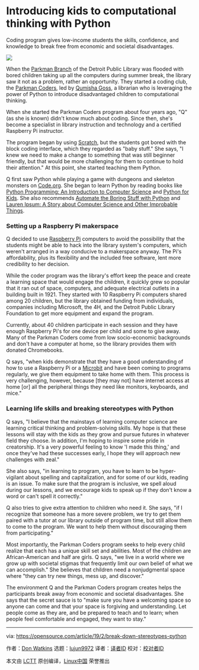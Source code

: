 [#]: collector: (lujun9972)
[#]: translator: ( )
[#]: reviewer: ( )
[#]: publisher: ( )
[#]: url: ( )
[#]: subject: (Introducing kids to computational thinking with Python)
[#]: via: (https://opensource.com/article/19/2/break-down-stereotypes-python)
[#]: author: (Don Watkins https://opensource.com/users/don-watkins)

Introducing kids to computational thinking with Python
======
Coding program gives low-income students the skills, confidence, and knowledge to break free from economic and societal disadvantages.

![](https://opensource.com/sites/default/files/styles/image-full-size/public/lead-images/idea_innovation_kid_education.png?itok=3lRp6gFa)

When the [Parkman Branch][1] of the Detroit Public Library was flooded with bored children taking up all the computers during summer break, the library saw it not as a problem, rather an opportunity. They started a coding club, the [Parkman Coders][2], led by [Qumisha Goss][3], a librarian who is leveraging the power of Python to introduce disadvantaged children to computational thinking.

When she started the Parkman Coders program about four years ago, "Q" (as she is known) didn't know much about coding. Since then, she's become a specialist in library instruction and technology and a certified Raspberry Pi instructor.

The program began by using [Scratch][4], but the students got bored with the block coding interface, which they regarded as "baby stuff." She says, "I knew we need to make a change to something that was still beginner friendly, but that would be more challenging for them to continue to hold their attention." At this point, she started teaching them Python.

Q first saw Python while playing a game with dungeons and skeleton monsters on [Code.org][5]. She began to learn Python by reading books like [Python Programming: An Introduction to Computer Science][6] and [Python for Kids][7]. She also recommends [Automate the Boring Stuff with Python][8] and [Lauren Ipsum: A Story about Computer Science and Other Improbable Things][9].

### Setting up a Raspberry Pi makerspace

Q decided to use [Raspberry Pi][10] computers to avoid the possibility that the students might be able to hack into the library system's computers, which weren't arranged in a way conducive to a makerspace anyway. The Pi's affordability, plus its flexibility and the included free software, lent more credibility to her decision.

While the coder program was the library's effort keep the peace and create a learning space that would engage the children, it quickly grew so popular that it ran out of space, computers, and adequate electrical outlets in a building built in 1921. They started with 10 Raspberry Pi computers shared among 20 children, but the library obtained funding from individuals, companies including Microsoft, the 4H, and the Detroit Public Library Foundation to get more equipment and expand the program.

Currently, about 40 children participate in each session and they have enough Raspberry Pi's for one device per child and some to give away. Many of the Parkman Coders come from low socio-economic backgrounds and don't have a computer at home, so the library provides them with donated Chromebooks.

Q says, "when kids demonstrate that they have a good understanding of how to use a Raspberry Pi or a [Microbit][11] and have been coming to programs regularly, we give them equipment to take home with them. This process is very challenging, however, because [they may not] have internet access at home [or] all the peripheral things they need like monitors, keyboards, and mice."

### Learning life skills and breaking stereotypes with Python

Q says, "I believe that the mainstays of learning computer science are learning critical thinking and problem-solving skills. My hope is that these lessons will stay with the kids as they grow and pursue futures in whatever field they choose. In addition, I'm hoping to inspire some pride in creatorship. It's a very powerful feeling to know 'I made this thing,' and once they've had these successes early, I hope they will approach new challenges with zeal."

She also says, "in learning to program, you have to learn to be hyper-vigilant about spelling and capitalization, and for some of our kids, reading is an issue. To make sure that the program is inclusive, we spell aloud during our lessons, and we encourage kids to speak up if they don't know a word or can't spell it correctly."

Q also tries to give extra attention to children who need it. She says, "if I recognize that someone has a more severe problem, we try to get them paired with a tutor at our library outside of program time, but still allow them to come to the program. We want to help them without discouraging them from participating."

Most importantly, the Parkman Coders program seeks to help every child realize that each has a unique skill set and abilities. Most of the children are African-American and half are girls. Q says, "we live in a world where we grow up with societal stigmas that frequently limit our own belief of what we can accomplish." She believes that children need a nonjudgmental space where "they can try new things, mess up, and discover."

The environment Q and the Parkman Coders program creates helps the participants break away from economic and societal disadvantages. She says that the secret sauce is to "make sure you have a welcoming space so anyone can come and that your space is forgiving and understanding. Let people come as they are, and be prepared to teach and to learn; when people feel comfortable and engaged, they want to stay."

--------------------------------------------------------------------------------

via: https://opensource.com/article/19/2/break-down-stereotypes-python

作者：[Don Watkins][a]
选题：[lujun9972][b]
译者：[译者ID](https://github.com/译者ID)
校对：[校对者ID](https://github.com/校对者ID)

本文由 [LCTT](https://github.com/LCTT/TranslateProject) 原创编译，[Linux中国](https://linux.cn/) 荣誉推出

[a]: https://opensource.com/users/don-watkins
[b]: https://github.com/lujun9972
[1]: https://detroitpubliclibrary.org/locations/parkman
[2]: https://www.dplfound.org/single-post/2016/05/15/Parkman-Branch-Coders
[3]: https://www.linkedin.com/in/qumisha-goss-b3bb5470
[4]: https://scratch.mit.edu/
[5]: http://Code.org
[6]: https://www.amazon.com/Python-Programming-Introduction-Computer-Science/dp/1887902996
[7]: https://nostarch.com/pythonforkids
[8]: https://automatetheboringstuff.com/
[9]: https://nostarch.com/laurenipsum
[10]: https://www.raspberrypi.org/
[11]: https://microbit.org/guide/

